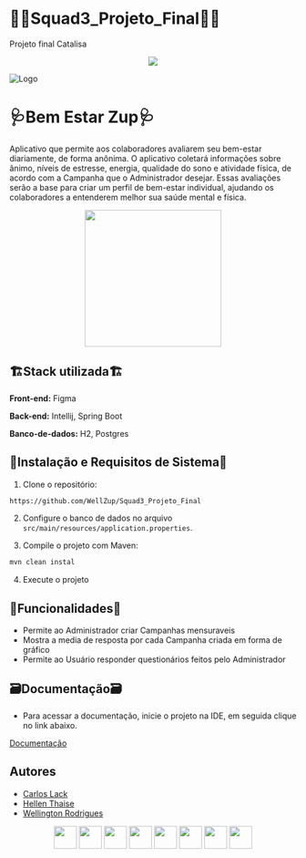 # 🧑‍💻Squad3_Projeto_Final🧑‍💻
Projeto final Catalisa

<p align="center">
<img src="https://img.shields.io/badge/Status-Projeto_Finalizado-red"></p>



![Logo](https://zupapp.com.br/public/logo.png)


# 🩺Bem Estar Zup🩺

Aplicativo que permite aos colaboradores avaliarem seu
bem-estar diariamente, de forma anônima.
O aplicativo coletará informações sobre ânimo, níveis de estresse, energia, qualidade do
sono e atividade física, de acordo com a Campanha que o Administrador desejar. Essas avaliações serão a base para criar um perfil de bem-estar
individual, ajudando os colaboradores a entenderem melhor sua saúde mental e física.


<p align="center">
<img  loading="lazy" src="https://tse1.mm.bing.net/th/id/OIG.lqoeWTMfkBQXqiJMyyry?pid=ImgGn"  width="240" heigth="240" /></p>


## 🏗️Stack utilizada🏗️

**Front-end:** Figma

**Back-end:** Intellij, Spring Boot

**Banco-de-dados:** H2, Postgres


## 📀Instalação e Requisitos de Sistema📀

1. Clone o repositório:

```bash
https://github.com/WellZup/Squad3_Projeto_Final
```

2. Configure o banco de dados no arquivo `src/main/resources/application.properties`.

3. Compile o projeto com Maven:
```bash
mvn clean instal
```

4. Execute o projeto


## 📱Funcionalidades📱

- Permite ao Administrador criar Campanhas mensuraveis
- Mostra a media de resposta por cada Campanha criada em forma de gráfico
- Permite ao Usuário responder questionários feitos pelo Administrador
  


## 🗃️Documentação🗃️

- Para acessar a documentação, inicie o projeto na IDE, em seguida clique no link abaixo.

[Documentação](http://localhost:8080/swagger-ui/index.html#/)


## Autores

- [Carlos Lack](https://www.linkedin.com/in/calj82/)
- [Hellen Thaise](https://www.linkedin.com/in/hellenthaise/)
- [Wellington Rodrigues](https://www.linkedin.com/in/wellington-rodrigues-de-oliveira-%E2%99%BF-35023181/)





<p align="center">
<img loading="lazy" src="https://cdn.jsdelivr.net/gh/devicons/devicon/icons/git/git-original.svg" width="40" height="40"/> <img src="https://cdn.jsdelivr.net/gh/devicons/devicon/icons/java/java-original.svg" width="40" height="40" /> 
<img loading="lazy" src="https://cdn.jsdelivr.net/gh/devicons/devicon/icons/oracle/oracle-original.svg" width="40" heigth="40" />  
<img loading="lazy" src="https://cdn.jsdelivr.net/gh/devicons/devicon/icons/intellij/intellij-original.svg" width="40" heigth="40" />
<img loading="lazy" src="https://cdn.jsdelivr.net/gh/devicons/devicon/icons/postgresql/postgresql-original.svg" width="40" heigth="40" />
<img loading="lazy" src="https://cdn.jsdelivr.net/gh/devicons/devicon/icons/spring/spring-plain.svg" width="40" heigth="40" />
<img loading="lazy" src="https://cdn.jsdelivr.net/gh/devicons/devicon/icons/figma/figma-original.svg" width="40" heigth="40" />
<img loading="lazy" src="https://cdn.jsdelivr.net/gh/devicons/devicon/icons/docker/docker-plain-wordmark.svg" width="40" heigth="40" /></p>

